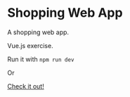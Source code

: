 # Shopping Web App

A shopping web app.

Vue.js exercise.

Run it with `npm run dev`

Or

[Check it out!](https://keen-spence-61d30e.netlify.com)
